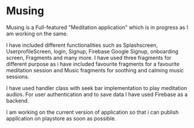 # Musing

Musing is a Full-featured "Meditation application" which is in progress as I am working on the same.

I have included different functionalities such as Splashscreen, UserprofileScreen, login, Signup, Firebase Google Signup, onboarding screen, Fragments and many more.
I have used three fragments for different purpose as i have included favourite fragments for a favourite meditation session and Music fragments for soothing and calming music sessions.

I have used handler class with seek bar implementation to play meditation audios.
For user authentication and to save data I have used Firebase as a backend.

I am working on the current version of application so that i can publish application on playstore as soon as possible.
 
